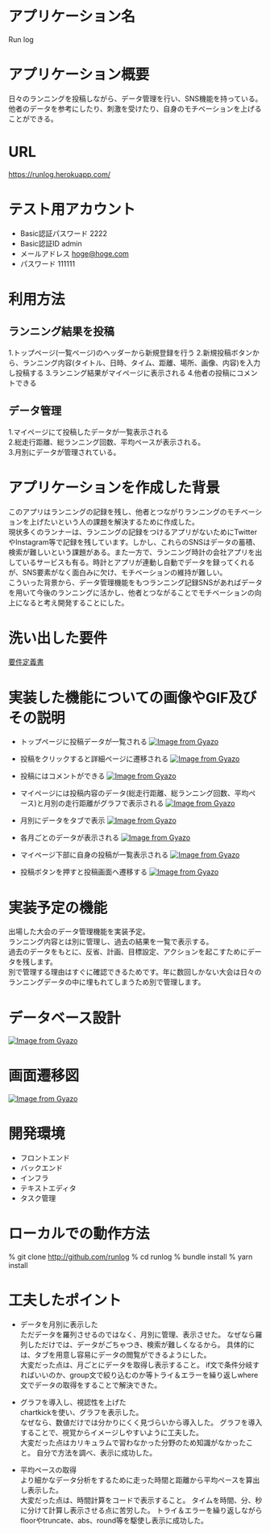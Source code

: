 
# アプリケーション名
Run log

# アプリケーション概要
日々のランニングを投稿しながら、データ管理を行い、SNS機能を持っている。
他者のデータを参考にしたり、刺激を受けたり、自身のモチベーションを上げることができる。

# URL
https://runlog.herokuapp.com/
# テスト用アカウント
* Basic認証パスワード 2222
* Basic認証ID admin
* メールアドレス hoge@hoge.com
* パスワード 111111

# 利用方法

## ランニング結果を投稿
1.トップページ(一覧ページ)のヘッダーから新規登録を行う
2.新規投稿ボタンから、ランニング内容(タイトル、日時、タイム、距離、場所、画像、内容)を入力し投稿する
3.ランニング結果がマイページに表示される
4.他者の投稿にコメントできる

## データ管理
1.マイページにて投稿したデータが一覧表示される<br>
2.総走行距離、総ランニング回数、平均ペースが表示される。<br>
3.月別にデータが管理されている。

# アプリケーションを作成した背景
このアプリはランニングの記録を残し、他者とつながりランニングのモチベーションを上げたいという人の課題を解決するために作成した。<br>
現状多くのランナーは、ランニングの記録をつけるアプリがないためにTwitterやInstagram等で記録を残しています。しかし、これらのSNSはデータの蓄積、検索が難しいという課題がある。また一方で、ランニング時計の会社アプリを出しているサービスも有る。時計とアプリが連動し自動でデータを録ってくれるが、SNS要素がなく面白みに欠け、モチベーションの維持が難しい。<br>
こういった背景から、データ管理機能をもつランニング記録SNSがあればデータを用いて今後のランニングに活かし、他者とつながることでモチベーションの向上になると考え開発することにした。

# 洗い出した要件
[要件定義書](https://docs.google.com/spreadsheets/d/1k2exXUu1cAK9fVoHnMEpZ8oiJAPsyN3L83bhWjPSpH8/edit#gid=1142634503)

# 実装した機能についての画像やGIF及びその説明
* トップページに投稿データが一覧される
[![Image from Gyazo](https://i.gyazo.com/9f9203cf39a28e5b6993d5205869d9b6.gif)](https://gyazo.com/9f9203cf39a28e5b6993d5205869d9b6)

* 投稿をクリックすると詳細ページに遷移される
[![Image from Gyazo](https://i.gyazo.com/6be82122566cd4420ad106615a737e8b.gif)](https://gyazo.com/6be82122566cd4420ad106615a737e8b)

* 投稿にはコメントができる
[![Image from Gyazo](https://i.gyazo.com/2a49094db508b8593a933eccaab2f3a1.gif)](https://gyazo.com/2a49094db508b8593a933eccaab2f3a1)

* マイページには投稿内容のデータ(総走行距離、総ランニング回数、平均ペース)と月別の走行距離がグラフで表示される
[![Image from Gyazo](https://i.gyazo.com/cbb1f3d44ed21d1b41c1edfc4e41580b.gif)](https://gyazo.com/cbb1f3d44ed21d1b41c1edfc4e41580b)

* 月別にデータをタブで表示
[![Image from Gyazo](https://i.gyazo.com/a5ce3b687c82a6e697e50378a876a25b.gif)](https://gyazo.com/a5ce3b687c82a6e697e50378a876a25b)

* 各月ごとのデータが表示される
[![Image from Gyazo](https://i.gyazo.com/a7b1450d7c5061fbb74b6db1737a2cb3.gif)](https://gyazo.com/a7b1450d7c5061fbb74b6db1737a2cb3)
* マイページ下部に自身の投稿が一覧表示される
[![Image from Gyazo](https://i.gyazo.com/252c3a1267ed5dce09dd29ea4563602e.gif)](https://gyazo.com/252c3a1267ed5dce09dd29ea4563602e)
* 投稿ボタンを押すと投稿画面ヘ遷移する
[![Image from Gyazo](https://i.gyazo.com/8f99552118094d1f5bd27141941699d0.gif)](https://gyazo.com/8f99552118094d1f5bd27141941699d0)

# 実装予定の機能
出場した大会のデータ管理機能を実装予定。<br>
ランニング内容とは別に管理し、過去の結果を一覧で表示する。<br>
過去のデータをもとに、反省、計画、目標設定、アクションを起こすためにデータを残します。<br>
別で管理する理由はすぐに確認できるためです。年に数回しかない大会は日々のランニングデータの中に埋もれてしまうため別で管理します。

# データベース設計
[![Image from Gyazo](https://i.gyazo.com/2ea30a366dfc567ab16e74d982421aaf.png)](https://gyazo.com/2ea30a366dfc567ab16e74d982421aaf)

# 画面遷移図
[![Image from Gyazo](https://i.gyazo.com/2b5718e48df71dc148135231b282b55a.png)](https://gyazo.com/2b5718e48df71dc148135231b282b55a)

# 開発環境
* フロントエンド
* バックエンド
* インフラ
* テキストエディタ
* タスク管理

# ローカルでの動作方法
% git clone http://github.com/runlog
% cd runlog
% bundle install
% yarn install

# 工夫したポイント
* データを月別に表示した<br>
ただデータを羅列させるのではなく、月別に管理、表示させた。
なぜなら羅列しただけでは、データがごちゃつき、検索が難しくなるから。
具体的には、タブを用意し容易にデータの閲覧ができるようにした。<br>
大変だった点は、月ごとにデータを取得し表示すること。
if文で条件分岐すればいいのか、group文で絞り込むのか等トライ＆エラーを繰り返しwhere文でデータの取得をすることで解決できた。

* グラフを導入し、視認性を上げた<br>
chartkickを使い、グラフを表示した。<br>
なぜなら、数値だけでは分かりにくく見づらいから導入した。
グラフを導入することで、視覚からイメージしやすいように工夫した。<br>
大変だった点はカリキュラムで習わなかった分野のため知識がなかったこと。
自分で方法を調べ、表示に成功した。

* 平均ペースの取得<br>
より細かなデータ分析をするために走った時間と距離から平均ペースを算出し表示した。<br>
大変だった点は、時間計算をコードで表示すること。
タイムを時間、分、秒に分けて計算し表示させる点に苦労した。
トライ＆エラーを繰り返しながらfloorやtruncate、abs、round等を駆使し表示に成功した。